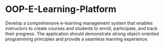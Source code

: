 # OOP-E-Learning-Platform
Develop a comprehensive e-learning management system that enables instructors to create courses and students to enroll, participate, and track their progress. The application should demonstrate strong object-oriented programming principles and provide a seamless learning experience.
